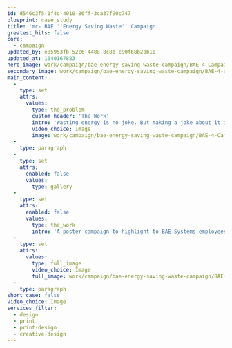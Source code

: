 ```yaml
---
id: d546c3f5-1f4c-4010-86ff-3ca37f90c747
blueprint: case_study
title: 'mc- BAE ''Energy Saving Waste'' Campaign'
greatest_hits: false
core:
  - campaign
updated_by: e85953fb-52c6-4488-8c8b-c90f68b2bb10
updated_at: 1640167883
hero_image: work/campaign/bae-energy-saving-waste-campaign/BAE-4-Campaign-Full-Image-1360x768.5.jpg
secondary_image: work/campaign/bae-energy-saving-waste-campaign/BAE-4-Campaign-Secondary-Image-896x597.jpg
main_content:
  -
    type: set
    attrs:
      values:
        type: the_problem
        custom_header: 'The Work'
        intro: 'Wasting energy is no joke. But making a joke about it is a pretty good way to get peoples’ attention. BAE Systems asked us to help them with a poster campaign that would show employees how much energy they waste over the Easter holiday. To connect with a large audience, we took a tongue-in-cheek approach with some creative copywriting to deliver the vital statistics in a way we can all relate to. The campaign was such a success that BAE Systems asked us to do the same at Christmas. An important message delivered in a fun way is always a great way to get your point across. '
        video_choice: Image
        image: work/campaign/bae-energy-saving-waste-campaign/BAE-4-Campaign-Large-927x522.jpg
  -
    type: paragraph
  -
    type: set
    attrs:
      enabled: false
      values:
        type: gallery
  -
    type: set
    attrs:
      enabled: false
      values:
        type: the_work
        intro: 'A poster campaign to highlight to BAE Systems employees the amount of wasted energy the business goes through during the Easter holiday period. To connect with a large audience, we have taken a tongue-in-cheek approach with some creative copywriting to deliver the financial figures to people in a way we can all relate, and after a successful reaction to the campaign, a similar approach has been taken for a Christmas campaign. An important message delivered in a fun way to great effect.'
  -
    type: set
    attrs:
      values:
        type: full_image
        video_choice: Image
        full_image: work/campaign/bae-energy-saving-waste-campaign/BAE-4-Campaign-Large-927x522-2.jpg
  -
    type: paragraph
short_case: false
video_choice: Image
services_filter:
  - design
  - print
  - print-design
  - creative-design
---
```

